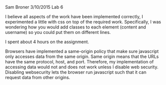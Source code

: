 Sam Broner
3/10/2015
Lab 6

I believe all aspects of the work have been implemented correctly, I 
experimented a little with css on top of the required work. Specifically, 
I was wondering how you would add classes to each element (content and username)
so you could put them on different lines.

I spent about 4 hours on the assignment.


Browsers have implemented a same-origin policy that make sure javascript
only accesses data from the same origin. Same origin means that the URLs
have the same protocol, host, and port. Therefore, my implementation of 
accessing data would not and does not work unless I disable web security.
Disabling websecurity lets the browser run javascript such that it can 
request data from other origins.
